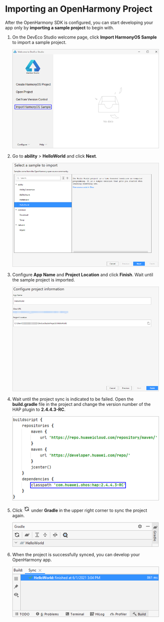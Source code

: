 # Importing an OpenHarmony Project<a name="EN-US_TOPIC_0000001163914943"></a>

After the OpenHarmony SDK is configured, you can start developing your app only by  **importing a sample project**  to begin with.

1.  On the DevEco Studio welcome page, click  **Import HarmonyOS Sample**  to import a sample project.

    ![](figures/en-us_image_0000001163835551.png)

2.  Go to  **ability**  \>  **HelloWorld**  and click  **Next**.

    ![](figures/en-us_image_0000001117635678.png)

3.  Configure  **App Name**  and  **Project Location**  and click  **Finish**. Wait until the sample project is imported.

    ![](figures/en-us_image_0000001163915521.png)

4.  Wait until the project sync is indicated to be failed. Open the  **build.gradle**  file in the project and change the version number of the HAP plugin to  **2.4.4.3-RC**.

    ![](figures/en-us_image_0000001117475776.png)

5.  Click  ![](figures/en-us_image_0000001163835553.png)  under  **Gradle**  in the upper right corner to sync the project again.

    ![](figures/en-us_image_0000001117635680.png)

6.  When the project is successfully synced, you can develop your OpenHarmony app.

    ![](figures/en-us_image_0000001163915523.png)


